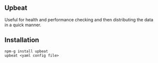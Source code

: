 Upbeat
-------

Useful for health and performance checking and then distributing the data in a quick manner. 

Installation
------------

    npm-g install upbeat
    upbeat <yaml config file>


